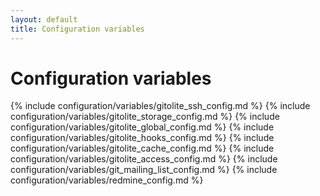 ```yaml
---
layout: default
title: Configuration variables
---
```


<div id="toc">
  <h1>Configuration variables</h1>
</div>

{% include configuration/variables/gitolite_ssh_config.md %}
{% include configuration/variables/gitolite_storage_config.md %}
{% include configuration/variables/gitolite_global_config.md %}
{% include configuration/variables/gitolite_hooks_config.md %}
{% include configuration/variables/gitolite_cache_config.md %}
{% include configuration/variables/gitolite_access_config.md %}
{% include configuration/variables/git_mailing_list_config.md %}
{% include configuration/variables/redmine_config.md %}
